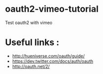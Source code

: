 oauth2-vimeo-tutorial
=====================

Test oauth2 with vimeo

Useful links : 
===============

- http://hueniverse.com/oauth/guide/
- https://dev.twitter.com/docs/auth/oauth
- http://oauth.net/2/

